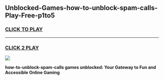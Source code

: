
## Unblocked-Games-how-to-unblock-spam-calls-Play-Free-p1to5
<h3>
<a href="https://premium76.site?title=how-to-unblock-spam-calls&ref=23A">CLICK TO PLAY</a></h3>
<hr>

<h3>
<a href="https://premium76.site?title=how-to-unblock-spam-calls&ref=23A">CLICK 2 PLAY</a>
  
</h3>

<a href="https://premium76.site?title=how-to-unblock-spam-calls&ref=23A"><img src="https://clearcache.store/games.png"></a>


**how-to-unblock-spam-calls games unblocked: Your Gateway to Fun and Accessible Online Gaming**
